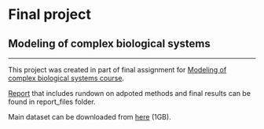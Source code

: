# Final project
## Modeling of complex biological systems
---
This project was created in part of final assignment for [Modeling of complex biological systems course](http://ncc.name/cbs/).  
  
[Report](https://github.com/przemekiljan/final_project/blob/master/report_files/final.pdf) that includes rundown on adpoted methods and final results can be found in report_files folder.   
  
Main dataset can be downloaded from [here](https://www.dropbox.com/s/qxybsw6cpgvrqc9/mini_emp.tsv?dl=0) (1GB).
